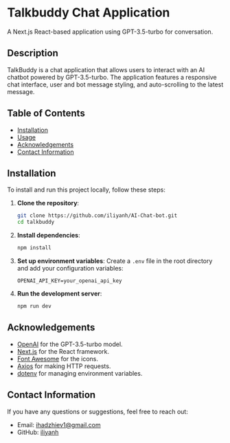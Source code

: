# Talkbuddy Chat Application 

A Next.js React-based application using GPT-3.5-turbo for conversation.

## Description 

TalkBuddy is a chat application that allows users to interact with an AI chatbot powered by GPT-3.5-turbo. The application features a responsive chat interface, user and bot message styling, and auto-scrolling to the latest message.

## Table of Contents

- [Installation](#installation)
- [Usage](#usage)
- [Acknowledgements](#acknowledgements)
- [Contact Information](#contact-information)

## Installation

To install and run this project locally, follow these steps:

1. **Clone the repository**:
    ```bash
    git clone https://github.com/iliyanh/AI-Chat-bot.git
    cd talkbuddy
    ```

2. **Install dependencies**:
    ```bash
    npm install
    ```

3. **Set up environment variables**:
    Create a `.env` file in the root directory and add your configuration variables:
    ```plaintext
    OPENAI_API_KEY=your_openai_api_key
    ```

4. **Run the development server**:
    ```bash
    npm run dev
    ```

## Acknowledgements

- [OpenAI](https://openai.com) for the GPT-3.5-turbo model.
- [Next.js](https://nextjs.org) for the React framework.
- [Font Awesome](https://fontawesome.com) for the icons.
- [Axios](https://axios-http.com) for making HTTP requests.
- [dotenv](https://github.com/motdotla/dotenv) for managing environment variables.

## Contact Information

If you have any questions or suggestions, feel free to reach out:

- Email: ihadzhiev1@gmail.com
- GitHub: [iliyanh](https://github.com/iliyanh)
